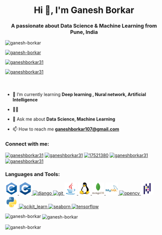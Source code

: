 <h1 align="center">Hi 👋, I'm Ganesh Borkar</h1>
<h3 align="center">A passionate about Data Science & Machine Learning from Pune, India</h3>

<p align="left"> <img src="https://komarev.com/ghpvc/?username=ganesh-borkar&label=Profile%20views&color=0e75b6&style=flat" alt="ganesh-borkar" /> </p>

<p align="left"> <a href="https://github.com/ryo-ma/github-profile-trophy"><img src="https://github-profile-trophy.vercel.app/?username=ganesh-borkar" alt="ganesh-borkar" /></a> </p>

<p align="left"> <a href="https://twitter.com/ganeshborkar31" target="blank"><img src="https://img.shields.io/twitter/follow/ganeshborkar31?logo=twitter&style=for-the-badge" alt="ganeshborkar31" /></a> </p>
<p align="left"> <a href="https://linkedin.com/in/ganeshborkar31" target="blank"><img src="https://img.shields.io/linkedin/follow/ganeshborkar31?logo=linkedin&style=for-the-badge" alt="ganeshborkar31" /></a> </p>
<svg xmlns = "https://www.w3.org/2000/svg" viewBox= " 0 0 24 24" data-supported-dps="24*24"  fill="currentColer" class="mercado-match" width="24" heigth="24" focusable="false">

- 🌱 I’m currently learning **Deep learning , Nural network, Artificial Intelligence**

- 👨‍💻
- 💬 Ask me about **Data Science, Machine Learning**

- 📫 How to reach me **ganeshborkar107@gmail.com**

<h3 align="left">Connect with me:</h3>
<p align="left">
<a href="https://twitter.com/ganeshborkar31" target="blank"><img align="center" src="https://raw.githubusercontent.com/rahuldkjain/github-profile-readme-generator/master/src/images/icons/Social/twitter.svg" alt="ganeshborkar31" height="30" width="40" /></a>
<a href="https://linkedin.com/in/ganeshborkar31" target="blank"><img align="center" src="https://raw.githubusercontent.com/rahuldkjain/github-profile-readme-generator/master/src/images/icons/Social/linked-in-alt.svg" alt="ganeshborkar31" height="30" width="40" /></a>
<a href="https://stackoverflow.com/users/17521380" target="blank"><img align="center" src="https://raw.githubusercontent.com/rahuldkjain/github-profile-readme-generator/master/src/images/icons/Social/stack-overflow.svg" alt="17521380" height="30" width="40" /></a>
<a href="https://kaggle.com/ganeshborkar31" target="blank"><img align="center" src="https://raw.githubusercontent.com/rahuldkjain/github-profile-readme-generator/master/src/images/icons/Social/kaggle.svg" alt="ganeshborkar31" height="30" width="40" /></a>
<a href="https://instagram.com/ganeshborkar31" target="blank"><img align="center" src="https://raw.githubusercontent.com/rahuldkjain/github-profile-readme-generator/master/src/images/icons/Social/instagram.svg" alt="ganeshborkar31" height="30" width="40" /></a>
</p>

<h3 align="left">Languages and Tools:</h3>
<p align="left"> <a href="https://www.cprogramming.com/" target="_blank" rel="noreferrer"> <img src="https://raw.githubusercontent.com/devicons/devicon/master/icons/c/c-original.svg" alt="c" width="40" height="40"/> </a> <a href="https://www.w3schools.com/cpp/" target="_blank" rel="noreferrer"> <img src="https://raw.githubusercontent.com/devicons/devicon/master/icons/cplusplus/cplusplus-original.svg" alt="cplusplus" width="40" height="40"/> </a> <a href="https://www.djangoproject.com/" target="_blank" rel="noreferrer"> <img src="https://cdn.worldvectorlogo.com/logos/django.svg" alt="django" width="40" height="40"/> </a> <a href="https://git-scm.com/" target="_blank" rel="noreferrer"> <img src="https://www.vectorlogo.zone/logos/git-scm/git-scm-icon.svg" alt="git" width="40" height="40"/> </a> <a href="https://www.java.com" target="_blank" rel="noreferrer"> <img src="https://raw.githubusercontent.com/devicons/devicon/master/icons/java/java-original.svg" alt="java" width="40" height="40"/> </a> <a href="https://www.linux.org/" target="_blank" rel="noreferrer"> <img src="https://raw.githubusercontent.com/devicons/devicon/master/icons/linux/linux-original.svg" alt="linux" width="40" height="40"/> </a> <a href="https://www.mongodb.com/" target="_blank" rel="noreferrer"> <img src="https://raw.githubusercontent.com/devicons/devicon/master/icons/mongodb/mongodb-original-wordmark.svg" alt="mongodb" width="40" height="40"/> </a> <a href="https://www.mysql.com/" target="_blank" rel="noreferrer"> <img src="https://raw.githubusercontent.com/devicons/devicon/master/icons/mysql/mysql-original-wordmark.svg" alt="mysql" width="40" height="40"/> </a> <a href="https://opencv.org/" target="_blank" rel="noreferrer"> <img src="https://www.vectorlogo.zone/logos/opencv/opencv-icon.svg" alt="opencv" width="40" height="40"/> </a> <a href="https://pandas.pydata.org/" target="_blank" rel="noreferrer"> <img src="https://raw.githubusercontent.com/devicons/devicon/2ae2a900d2f041da66e950e4d48052658d850630/icons/pandas/pandas-original.svg" alt="pandas" width="40" height="40"/> </a> <a href="https://www.python.org" target="_blank" rel="noreferrer"> <img src="https://raw.githubusercontent.com/devicons/devicon/master/icons/python/python-original.svg" alt="python" width="40" height="40"/> </a> <a href="https://scikit-learn.org/" target="_blank" rel="noreferrer"> <img src="https://upload.wikimedia.org/wikipedia/commons/0/05/Scikit_learn_logo_small.svg" alt="scikit_learn" width="40" height="40"/> </a> <a href="https://seaborn.pydata.org/" target="_blank" rel="noreferrer"> <img src="https://seaborn.pydata.org/_images/logo-mark-lightbg.svg" alt="seaborn" width="40" height="40"/> </a> <a href="https://www.tensorflow.org" target="_blank" rel="noreferrer"> <img src="https://www.vectorlogo.zone/logos/tensorflow/tensorflow-icon.svg" alt="tensorflow" width="40" height="40"/> </a> </p>

<p><img align="left" src="https://github-readme-stats.vercel.app/api/top-langs?username=ganesh-borkar&show_icons=true&locale=en&layout=compact" alt="ganesh-borkar" /></p>

<p>&nbsp;<img align="center" src="https://github-readme-stats.vercel.app/api?username=ganesh-borkar&show_icons=true&locale=en" alt="ganesh-borkar" /></p>

<p><img align="center" src="https://github-readme-streak-stats.herokuapp.com/?user=ganesh-borkar&" alt="ganesh-borkar" /></p>
